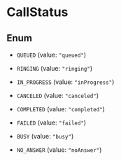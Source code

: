 

# CallStatus

## Enum


* `QUEUED` (value: `"queued"`)

* `RINGING` (value: `"ringing"`)

* `IN_PROGRESS` (value: `"inProgress"`)

* `CANCELED` (value: `"canceled"`)

* `COMPLETED` (value: `"completed"`)

* `FAILED` (value: `"failed"`)

* `BUSY` (value: `"busy"`)

* `NO_ANSWER` (value: `"noAnswer"`)



